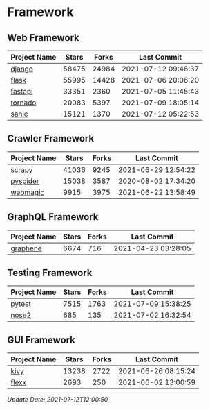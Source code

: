 # Framework

## Web Framework
| Project Name | Stars | Forks | Last Commit |
| ------------ | ----- | ----- | ----------- |
| [django](https://github.com/django/django) | 58475 | 24984 | 2021-07-12 09:46:37 |
| [flask](https://github.com/pallets/flask) | 55995 | 14428 | 2021-07-06 20:06:20 |
| [fastapi](https://github.com/tiangolo/fastapi) | 33351 | 2360 | 2021-07-05 11:45:43 |
| [tornado](https://github.com/tornadoweb/tornado) | 20083 | 5397 | 2021-07-09 18:05:14 |
| [sanic](https://github.com/sanic-org/sanic) | 15121 | 1370 | 2021-07-12 05:22:53 |

## Crawler Framework
| Project Name | Stars | Forks | Last Commit |
| ------------ | ----- | ----- | ----------- |
| [scrapy](https://github.com/scrapy/scrapy) | 41036 | 9245 | 2021-06-29 12:54:22 |
| [pyspider](https://github.com/binux/pyspider) | 15038 | 3587 | 2020-08-02 17:34:20 |
| [webmagic](https://github.com/code4craft/webmagic) | 9915 | 3975 | 2021-06-22 13:58:49 |

## GraphQL Framework
| Project Name | Stars | Forks | Last Commit |
| ------------ | ----- | ----- | ----------- |
| [graphene](https://github.com/graphql-python/graphene) | 6674 | 716 | 2021-04-23 03:28:05 |

## Testing Framework
| Project Name | Stars | Forks | Last Commit |
| ------------ | ----- | ----- | ----------- |
| [pytest](https://github.com/pytest-dev/pytest) | 7515 | 1763 | 2021-07-09 15:38:25 |
| [nose2](https://github.com/nose-devs/nose2) | 685 | 135 | 2021-07-02 16:32:54 |

## GUI Framework
| Project Name | Stars | Forks | Last Commit |
| ------------ | ----- | ----- | ----------- |
| [kivy](https://github.com/kivy/kivy) | 13238 | 2722 | 2021-06-26 08:15:24 |
| [flexx](https://github.com/flexxui/flexx) | 2693 | 250 | 2021-06-02 13:00:59 |

*Update Date: 2021-07-12T12:00:50*